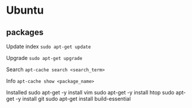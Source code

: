 # Ubuntu

## packages
Update index `sudo apt-get update`

Upgrade `sudo apt-get upgrade`

Search `apt-cache search <search_term>`

Info `apt-cache show <package_name>`

Installed
sudo apt-get -y install vim
sudo apt-get -y install htop
sudo apt-get -y install git
sudo apt-get install build-essential
